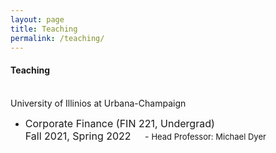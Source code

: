 ```yaml
---
layout: page
title: Teaching
permalink: /teaching/
---
```

  
#### **Teaching** <br>
\
University of Illinios at Urbana-Champaign<br> 
  * <font size="3"> Corporate Finance (FIN 221, Undergrad) &emsp;&emsp;&emsp;&emsp;&emsp;&emsp;&emsp;&emsp;&emsp; Fall 2021, Spring 2022 </font>
&emsp; - <font size="2"> Head Professor: Michael Dyer &emsp;&emsp;&emsp;&emsp;&emsp;&emsp;&emsp;&emsp;&emsp; </font>
